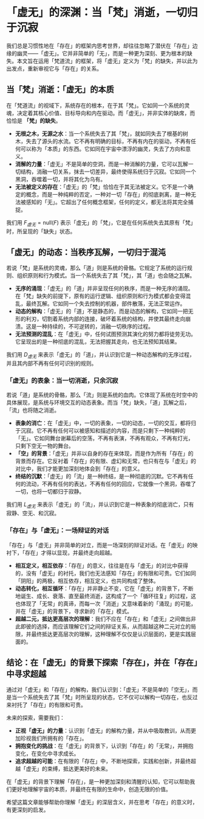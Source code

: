 # 「虚无」的深渊：当「梵」消逝，一切归于沉寂

我们总是习惯性地在「存在」的框架内思考世界，却往往忽略了潜伏在「存在」边缘的幽灵——「虚无」。它并非简单的「无」，而是一种更为深刻、更为根本的缺失。本文旨在运用「梵道流」的框架，将「虚无」定义为「梵」的缺失，并以此为出发点，重新审视它与「存在」的关系。

## 当「梵」消逝：「虚无」的本质

在「梵道流」的视域下，系统存在的根本，在于其「梵」。它如同一个系统的灵魂，决定着其核心价值、目标导向和内在驱动。而「虚无」，并非实体的缺席，而恰恰是 **「梵」的缺失**。

*   **无根之木，无源之水**：当一个系统失去了其「梵」，就如同失去了根基的树木，失去了源头的水流。它不再有明确的目标，不再有内在的驱动，不再有任何可以称为「本质」的东西。它如同在宇宙中漂浮的幽灵，失去了方向和意义。
*   **消解的力量**：「虚无」不是简单的空洞，而是一种消解的力量，它可以瓦解一切结构，消融一切关系，抹去一切差异，最终使得系统归于沉寂。它如同一个黑洞，吞噬着一切，并将其化为乌有。
*   **无法被定义的存在**：「虚无」的「梵」恰恰在于其无法被定义。它不是一个确定的概念，而是一种纯粹的否定，一种对一切「存在」的彻底剥离，是一种无法被感知的「无」。它超出了任何概念框架，任何的定义，都无法将其完全捕捉。

我们用 $F_{虚无} = \text{null}(F)$ 表示「虚无」的「梵」，它是在任何系统失去其原有「梵」时，所呈现的「缺失」状态。

## 「虚无」的动态：当秩序瓦解，一切归于混沌

若说「梵」是系统的灵魂，那么「道」则是系统的骨骼。它规定了系统的运行规则、组织原则和行为模式。当一个系统失去了其「梵」，其「道」也会随之瓦解。

*   **无序的涌现**：「虚无」的「道」并非呈现任何的秩序，而是一种无序的涌现。在「梵」缺失的前提下，原有的运行逻辑、组织原则和行为模式都会变得混乱，最终瓦解。它如同一个失去控制的机器，部件散落，无法正常运作。
*   **动态的解构**：「虚无」的「道」不是静态的，而是动态的解构，它如同一把无形的利刃，切割着系统内部的连接，破坏着系统的结构，并使其最终走向崩溃。这是一种持续的，不可逆转的，消融一切秩序的过程。
*   **无法预测的混乱**：在「虚无」中，任何试图预测其演化的努力都将徒劳无功。它呈现出的是一种彻底的混乱，无法把握其走向，也无法预知其结果。

我们用 $D_{虚无}$ 来表示「虚无」的「道」，并认识到它是一种动态解构的无序过程，并且其内部不再有任何可识别的规则。

### 「虚无」的表象：当一切消逝，只余沉寂

若说「道」是系统的骨骼，那么「流」则是系统的血肉。它体现了系统在时空中的具体展现，是系统与环境交互的动态表象。而当「梵」缺失，「道」瓦解之后，「流」也将随之消逝。

*   **表象的消亡**：在「虚无」中，一切的表象，一切的动态，一切的交互，都将归于沉寂。它不再有任何可以被感知和描述的内容，而是只剩下一种纯粹的「无」。它如同舞台谢幕后的空荡，不再有表演，不再有观众，不再有灯光，只剩下空无一物的舞台。
*   **「空」的背景**：「虚无」并非以自身的存在来体现，而是作为所有「存在」的背景而存在。它反衬着「存在」的有限、虚幻和无常，也只有在与「虚无」的对比中，我们才能更加深刻地体会到「存在」的意义。
*   **终结的沉默**：「虚无」的「流」是一种终结，是一种彻底的沉默。它不再有任何的流动，不再有任何的表达，不再有任何的回应，它就像一个黑洞，吞噬了一切，也将一切都归于寂静。

我们用 $L_{虚无}$ 来表示「虚无」的「流」，并认识到它是一种表象的彻底消亡，只有寂静、空无、和沉寂。

###  「存在」与「虚无」：一场辩证的对话

「存在」与「虚无」并非简单的对立，而是一场深刻的辩证对话。在「虚无」的映衬下，「存在」才得以显现，并最终走向超越。

*   **相互定义，相互依存**：「存在」的意义，往往是在与「虚无」的对比中获得的，没有「虚无」的衬托，我们也无法感知「存在」的有限和可贵。它们如同「阴阳」的两极，相互依存，相互定义，也共同构成了整体。
*   **动态转化，相互循环**：「存在」并非静止不变，它在「虚无」的背景下，不断地诞生、成长、衰落、直至最终消逝，这构成了一个「循环往复」的过程，这也体现了「无常」的真谛，而每一次「消逝」又意味着新的「涌现」的可能，并在「虚无」的背景下，寻求新的「存在」模式。
*   **超越二元，抵达更高层次的理解**：我们不应在「存在」和「虚无」之间做出非此即彼的选择，而应该理解它们之间的辩证关系，从而超越这种二元对立的局限，并最终抵达更高层次的理解，这种理解不仅仅是认识层面的，更是实践层面的。

## 结论：在「虚无」的背景下探索「存在」，并在「存在」中寻求超越

通过对「虚无」和「存在」的解构，我们认识到：「虚无」不是简单的「空无」，而是当一个系统失去了其「梵」时所呈现的状态，它不仅可以解构一切存在，也反过来衬托了「存在」的有限和可贵。

未来的探索，需要我们：

*   **正视「虚无」的力量**：认识到「虚无」的解构力量，并从中吸取教训，从而更加珍视我们所拥有的「存在」。
*   **拥抱变化的挑战**：在「虚无」的背景下，认识到「存在」的「无常」，并拥抱变化，在变化中寻求成长。
*   **追求超越的可能**：在有限的「存在」中，不断地探索，实践和创新，并最终超越「虚无」的束缚，抵达更美好的未来。

在「虚无」的背景下理解「存在」，是一种更加深刻和清醒的认知，它可以帮助我们更好地理解宇宙的本质，并最终在有限的生命中，创造无限的价值。

希望这篇文章能够帮助你理解「虚无」的深层含义，并在思考「存在」的意义时，有更深刻的启发。
